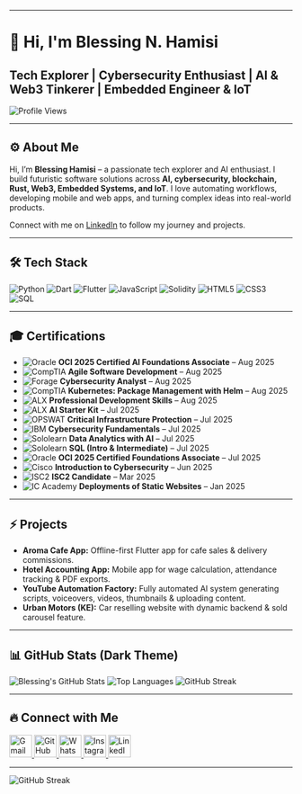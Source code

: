 
---

# 👋 Hi, I'm Blessing N. Hamisi

## Tech Explorer | Cybersecurity Enthusiast | AI & Web3 Tinkerer | Embedded Engineer & IoT 
![Profile Views](https://komarev.com/ghpvc/?username=redbeat3000&color=ff69b4&style=for-the-badge)

---

## ⚙️ About Me

Hi, I’m **Blessing Hamisi** – a passionate tech explorer and AI enthusiast. I build futuristic software solutions across **AI, cybersecurity, blockchain, Rust, Web3, Embedded Systems, and IoT**. I love automating workflows, developing mobile and web apps, and turning complex ideas into real-world products.

Connect with me on [LinkedIn](https://www.linkedin.com/in/blessing-hamisi-0847412a4/) to follow my journey and projects.

---

## 🛠 Tech Stack

![Python](https://img.shields.io/badge/Python-90%-blue?style=for-the-badge\&logo=python\&logoColor=white)
![Dart](https://img.shields.io/badge/Dart-80%-0175C2?style=for-the-badge\&logo=dart\&logoColor=white)
![Flutter](https://img.shields.io/badge/Flutter-85%-02569B?style=for-the-badge\&logo=flutter\&logoColor=white)
![JavaScript](https://img.shields.io/badge/JavaScript-70%-F7DF1E?style=for-the-badge\&logo=javascript\&logoColor=black)
![Solidity](https://img.shields.io/badge/Solidity-60%-363636?style=for-the-badge\&logo=ethereum\&logoColor=white)
![HTML5](https://img.shields.io/badge/HTML5-75%-E34F26?style=for-the-badge\&logo=html5\&logoColor=white)
![CSS3](https://img.shields.io/badge/CSS3-70%-1572B6?style=for-the-badge\&logo=css3\&logoColor=white)
![SQL](https://img.shields.io/badge/SQL-65%-blue?style=for-the-badge\&logo=mysql\&logoColor=white)

---

## 🎓 Certifications

* ![Oracle](https://img.shields.io/badge/Oracle-Red?style=for-the-badge\&logo=oracle\&logoColor=white) **OCI 2025 Certified AI Foundations Associate** – Aug 2025
* ![CompTIA](https://img.shields.io/badge/CompTIA-0052B1?style=for-the-badge\&logo=comptia\&logoColor=white) **Agile Software Development** – Aug 2025
* ![Forage](https://img.shields.io/badge/Forage-000000?style=for-the-badge) **Cybersecurity Analyst** – Aug 2025
* ![CompTIA](https://img.shields.io/badge/CompTIA-0052B1?style=for-the-badge\&logo=comptia\&logoColor=white) **Kubernetes: Package Management with Helm** – Aug 2025
* ![ALX](https://img.shields.io/badge/ALX-000000?style=for-the-badge) **Professional Development Skills** – Aug 2025
* ![ALX](https://img.shields.io/badge/ALX-000000?style=for-the-badge) **AI Starter Kit** – Jul 2025
* ![OPSWAT](https://img.shields.io/badge/OPSWAT-0055FF?style=for-the-badge) **Critical Infrastructure Protection** – Jul 2025
* ![IBM](https://img.shields.io/badge/IBM-054ADA?style=for-the-badge\&logo=ibm\&logoColor=white) **Cybersecurity Fundamentals** – Jul 2025
* ![Sololearn](https://img.shields.io/badge/Sololearn-2EC866?style=for-the-badge\&logo=sololearn\&logoColor=white) **Data Analytics with AI** – Jul 2025
* ![Sololearn](https://img.shields.io/badge/Sololearn-2EC866?style=for-the-badge\&logo=sololearn\&logoColor=white) **SQL (Intro & Intermediate)** – Jul 2025
* ![Oracle](https://img.shields.io/badge/Oracle-Red?style=for-the-badge\&logo=oracle\&logoColor=white) **OCI 2025 Certified Foundations Associate** – Jul 2025
* ![Cisco](https://img.shields.io/badge/Cisco-1BA0E2?style=for-the-badge\&logo=cisco\&logoColor=white) **Introduction to Cybersecurity** – Jun 2025
* ![ISC2](https://img.shields.io/badge/ISC2-0052B1?style=for-the-badge\&logo=isc2\&logoColor=white) **ISC2 Candidate** – Mar 2025
* ![IC Academy](https://img.shields.io/badge/ICAcademy-FF6F00?style=for-the-badge) **Deployments of Static Websites** – Jan 2025

---

## ⚡ Projects

* **Aroma Cafe App:** Offline-first Flutter app for cafe sales & delivery commissions.
* **Hotel Accounting App:** Mobile app for wage calculation, attendance tracking & PDF exports.
* **YouTube Automation Factory:** Fully automated AI system generating scripts, voiceovers, videos, thumbnails & uploading content.
* **Urban Motors (KE):** Car reselling website with dynamic backend & sold carousel feature.

---

## 📊 GitHub Stats (Dark Theme)

![Blessing's GitHub Stats](https://github-readme-stats.vercel.app/api?username=redbeat3000\&show_icons=true\&theme=dark)
![Top Languages](https://github-readme-stats.vercel.app/api/top-langs/?username=redbeat3000\&layout=compact\&theme=dark)
![GitHub Streak](https://github-readme-streak-stats.herokuapp.com/?user=redbeat3000\&theme=dark)

---

## 🔥 Connect with Me

<p>
  <a href="mailto:nyaberihamisi@gmail.com">
    <img src="https://upload.wikimedia.org/wikipedia/commons/4/4e/Gmail_Icon.png" width="40" alt="Gmail"/>
  </a>
  <a href="https://github.com/redbeat3000">
    <img src="https://upload.wikimedia.org/wikipedia/commons/9/91/Octicons-mark-github.svg" width="40" alt="GitHub"/>
  </a>
  <a href="https://wa.me/0718713565">
    <img src="https://upload.wikimedia.org/wikipedia/commons/6/6b/WhatsApp.svg" width="40" alt="WhatsApp"/>
  </a>
  <a href="https://instagram.com/yourhandle">
    <img src="https://upload.wikimedia.org/wikipedia/commons/a/a5/Instagram_icon.png" width="40" alt="Instagram"/>
  </a>
  <a href="https://www.linkedin.com/in/blessing-hamisi-0847412a4/">
    <img src="https://upload.wikimedia.org/wikipedia/commons/c/ca/LinkedIn_logo_initials.png" width="40" alt="LinkedIn"/>
  </a>
</p>

---


![GitHub Streak](https://github-readme-streak-stats.herokuapp.com/?user=redbeat3000&theme=dark)



